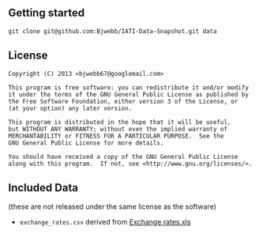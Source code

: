 ## Getting started

    git clone git@github.com:Bjwebb/IATI-Data-Snapshot.git data

## License
```
Copyright (C) 2013 <bjwebb67@googlemail.com>

This program is free software: you can redistribute it and/or modify
it under the terms of the GNU General Public License as published by
the Free Software Foundation, either version 3 of the License, or
(at your option) any later version.

This program is distributed in the hope that it will be useful,
but WITHOUT ANY WARRANTY; without even the implied warranty of
MERCHANTABILITY or FITNESS FOR A PARTICULAR PURPOSE.  See the
GNU General Public License for more details.

You should have received a copy of the GNU General Public License
along with this program.  If not, see <http://www.gnu.org/licenses/>.
```

## Included Data

(these are not released under the same license as the software)

* `exchange_rates.csv` derived from [Exchange rates.xls](http://www.oecd.org/dac/stats/Exchange%20rates.xls)
